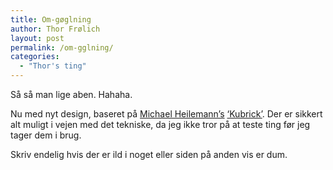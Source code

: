 ```yaml
---
title: Om-gøglning
author: Thor Frølich
layout: post
permalink: /om-gglning/
categories:
  - "Thor's ting"
---
```

Så så man lige aben. Hahaha.

Nu med nyt design, baseret på [Michael Heilemann’s][1] [‘Kubrick’][2]. Der er sikkert alt muligt i vejen med det tekniske, da jeg ikke tror på at teste ting før jeg tager dem i brug.

Skriv endelig hvis der er ild i noget eller siden på anden vis er dum.

 [1]: http://www.binarybonsai.com
 [2]: http://binarybonsai.com/kubrick